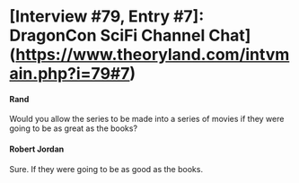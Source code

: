 # [Interview #79, Entry #7]: DragonCon SciFi Channel Chat](https://www.theoryland.com/intvmain.php?i=79#7)

#### Rand

Would you allow the series to be made into a series of movies if they were going to be as great as the books?

#### Robert Jordan

Sure. If they were going to be as good as the books.

